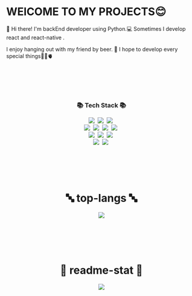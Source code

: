 
#  WElCOME TO MY PROJECTS😊

👋 Hi there! I'm backEnd developer using Python.💻 
Sometimes I develop react and react-native .

I enjoy hanging out with my friend by beer. 🍻
I hope to develop every special things💭🧠🫀


<br><br><br><br>
<h3 align="center">📚 Tech Stack 📚</h3>

<div align="center">
	<img src="https://img.shields.io/badge/HTML5-E34F26?style=flat&logo=HTML5&logoColor=white" /></a>&nbsp
	<img src="https://img.shields.io/badge/CSS3-1572B6?style=flat&logo=CSS3&logoColor=white" /></a>&nbsp
	<img src="https://img.shields.io/badge/Python-3776AB?style=flat&logo=Python&logoColor=white" /></a>&nbsp<br>
	<img src="https://img.shields.io/badge/Flask-000000?style=flat&logo=Flask&logoColor=white" /></a>&nbsp
	<img src="https://img.shields.io/badge/JavaScript-F7DF1E?style=flat&logo=JavaScript&logoColor=white" /></a>&nbsp
	<img src="https://img.shields.io/badge/TypeScript-3178C6?style=flat&logo=TypeScript&logoColor=white" /></a>&nbsp
	<img src="https://img.shields.io/badge/React-61DAFB?style=flat&logo=React&logoColor=white" /></a>&nbsp<br>
	<img src="https://img.shields.io/badge/Node.js-339933?style=flat-square&logo=Node.js&logoColor=white"/></a>&nbsp
	<img src="https://img.shields.io/badge/PostgreSQL-4169E1?style=flat&logo=PostgreSQL&logoColor=white" /></a>&nbsp
	<img src="https://img.shields.io/badge/AWS-232F3E?style=flat-square&logo=AmazonAWS&logoColor=white"/></a>&nbsp<br>
	<img src="https://img.shields.io/badge/Slack-4A154B?style=flat&logo=Slack&logoColor=white" /></a>&nbsp
	<img src="https://img.shields.io/badge/Jira-0052CC?style=flat&logo=Jira&logoColor=white" /></a>&nbsp
	
</div>


<br><br><br><br>

<div align="center">
	
#	🔤 top-langs 🔤

<img src="https://github-readme-stats.vercel.app/api/top-langs/?username=lhjwork&layout=compact">

<br><br><br><br>
#	📝 readme-stat 📝
<img src="https://github-readme-stats.vercel.app/api?username=lhjwork&show_icons=true">
</div>
